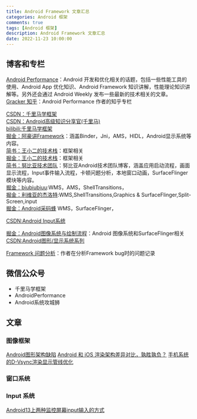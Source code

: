 ```yaml
---
title: Android Framework 文章汇总
categories: Android 框架
comments: true
tags: [Android 框架]
description: Android Framework 文章汇总
date: 2022-11-23 10:00:00
---
```



## 博客和专栏

[Android Performance](https://androidperformance.com/)：Android 开发和优化相关的话题，包括一些性能工具的使用、Android App 优化知识、Android Framework 知识讲解，性能理论知识讲解等。另外还会通过 Android Weekly 发布一些最新的技术相关的文章。      
[Gracker 知乎](https://www.zhihu.com/people/gracker)：Android Performance 作者的知乎专栏

[CSDN：千里马学框架](https://blog.csdn.net/learnframework/category_12210428.html)      
[CSDN：Android高级知识分享官(千里马)](https://blog.csdn.net/liaosongmao1?type=blog)      
[bilibili:千里马学框架](https://space.bilibili.com/397723494/article)      
[掘金：阿豪讲Framework](https://juejin.cn/user/342703355728382/posts)：涵盖Binder，Jni，AMS，HIDL，Android显示系统等内容。      
[简书：王小二的技术栈](https://www.jianshu.com/u/fd0b722ce11f)：框架相关      
[掘金：王小二的技术栈](https://juejin.cn/post/7366896388658593803)：框架相关      
[简书：努比亚技术团队](https://www.jianshu.com/u/167b54662111)：努比亚Android技术团队博客，涵盖应用启动流程，画面显示流程，Input事件输入流程，卡顿问题分析，本地窗口动画，SurfaceFlinger模块等内容。        
[掘金：biubiubiuu](https://juejin.cn/user/1116759543786040/posts)\:WMS，AMS，ShellTransitions，      
[掘金：利维亚的杰洛特](https://juejin.cn/user/1240706244936952/columns)\:WMS,ShellTransitions,Graphics & SurfaceFlinger,Split-Screen,input      
[掘金：Android采码蜂](https://juejin.cn/user/1459757308978104/posts) WMS，SurfaceFlinger，      

[CSDN:Android Input系统](https://blog.csdn.net/wenwang88/category_12712543.html)      

[掘金：Android图像系统与绘制流程](https://juejin.cn/column/7370244444282814490)：Android 图像系统和SurfaceFlinger相关       
[CSDN:Android图形/显示系统系列](https://blog.csdn.net/u010164190/category_8115449.html)      

[Framework 问题分析](https://juejin.cn/column/7345379893235122239)：作者在分析Framework bug时的问题记录

## 微信公众号

 - 千里马学框架
 - AndroidPerformance
 - Android系统攻城狮

## 文章

### 图像框架

[Android图形架构缺陷](https://mp.weixin.qq.com/s/M61-uXnZz3mllMrn5HRNLg)
[Android 和 iOS 渲染架构差异对比，孰胜孰负？](https://mp.weixin.qq.com/s/5s11skxtI5FHVTa3ZuqQ7g)
[手机系统的D-Vsync渲染显示管线优化 ](https://mp.weixin.qq.com/s/qQxzWj8ZTv8ytY3NYzo17w)

### 窗口系统



### Input 系统

[Android13上两种监控屏幕input输入的方式](https://mp.weixin.qq.com/s/72rPrxVknkpscpv_4XTPVA)



